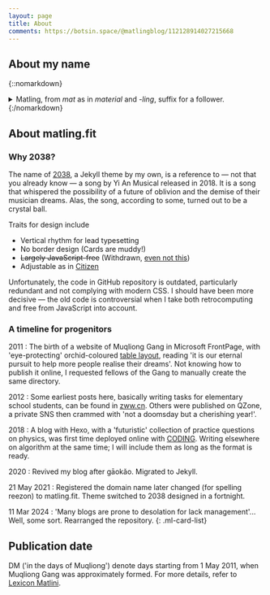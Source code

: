 ```yaml
---
layout: page
title: About
comments: https://botsin.space/@matlingblog/112128914027215668
---
```


## About my name

{::nomarkdown}
<details>
<summary>Matling, from <i>mat</i> as in <i>material</i> and <i>-ling</i>, suffix for a follower.</summary>
<p>Ahem.
<p>This content is solely for though pedantic enough. <cite>Tsieushaeng Fuh</cite> by Euyang Sieu:</p>
<blockquote>The verdant is unsentimental, fading into nothing now and then. Humans are animals, but the paragon of them.<br>草木无情，有时飘零。人为动物，惟物之灵。</blockquote>
<p>‘<i>mat</i> as in <i>material</i>’ is an interpretation under
Sky Darmos’ constructed script adapting Chinese characters to the Germanic
  languages, which I called Siaudzih.</p>
<p>In non-natural languages:
<table><thead><tr><th>Language</th><th>Name</th><th>Transcription</th></tr></thead><tbody><tr><td>Dan’a’yo</td><td>묻링</td><td>Mutling</td></tr><tr><td>Esperanto</td><td>Matlino</td><td> </td></tr><tr><td>Lojban</td><td>la mytlin</td><td> </td></tr><tr><td>Shidinn</td><td>gwƨ viƨ</td><td>Geuénnýn</td></tr><tr><td>Shōnagian</td><td><img class="ml-wordmark" src="https://s21.ax1x.com/2024/03/20/pFWOT8f.png" height="35"></td><td>Māute-nòhlì</td></tr><tr><td>Toki Pona</td><td>jan Malin</td><td style="font-family:'linja pona','linja sike';max-width:6em">jan[_mi_alasa­_li_insa_nasin]</td></tr></tbody></table>
</details>
{:/nomarkdown}

## About matling.fit

### Why 2038?

The name of [2038](https://github.com/0xis-cn/2038),
a Jekyll theme by my own, is a reference to — not that you already know —
a song by Yi An Musical released in 2018.
It is a song that whispered the possibility of a future of oblivion
and the demise of their musician dreams.
Alas, the song, according to some, turned out to be a crystal ball.

Traits for design include

- Vertical rhythm for lead typesetting
- No border design (Cards are muddy!)
- ~~Largely JavaScript-free~~ (Withdrawn, [even not this](http://www.anybrowser.org/campaign/))
- Adjustable as in [Citizen](https://www.mediawiki.org/wiki/Skin:Citizen)

Unfortunately, the code in GitHub repository is outdated, particularly
redundant and not complying with modern CSS.
I should have been more decisive —
the old code is controversial when I take both retrocomputing and free from JavaScript into account.

### A timeline for progenitors

2011
: The birth of a website of Muqliong Gang in Microsoft FrontPage,
with 'eye-protecting' orchid-coloured
[table layout](http://www.tiernok.com/posts/history-of-html-table-layouts.html),
reading 'it is our eternal pursuit to help more people realise their dreams'.
Not knowing how to publish it online, I requested fellows of the Gang to
manually create the same directory.

2012
: Some earliest posts here, basically writing tasks for elementary school students,
can be found in [zww.cn](https://www.zww.cn/).
Others were published on QZone, a private SNS
then crammed with 'not a doomsday but a cherishing year!'.

2018
: A blog with Hexo, with a 'futuristic' collection of practice questions on physics,
was first time deployed online with [CODING](https://coding.net/).
Writing elsewhere on algorithm at the same time; I will include them
as long as the format is ready.

2020
: Revived my blog after gāokǎo. Migrated to Jekyll.

21 May 2021
: Registered the domain name later changed (for spelling reezon) to matling.fit.
Theme switched to 2038 designed in a fortnight.

11 Mar 2024
: 'Many blogs are prone to desolation for lack management'... Well, some sort.
Rearranged the repository.
{: .ml-card-list}

## Publication date

DM ('in the days of Muqliong') denote days starting from 1 May 2011, when
Muqliong Gang was approximately formed. For more details, refer to [Lexicon Matlini](https://lex.matling.fit/days-of-muqliong.html). 
